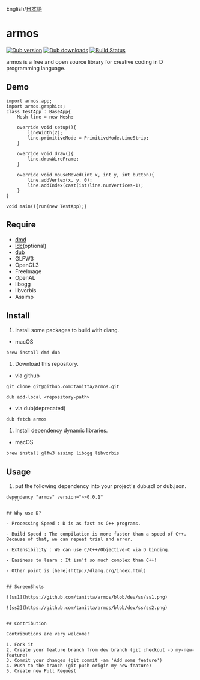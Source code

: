 English/[日本語](https://github.com/tanitta/armos/blob/master/README.ja.md)

armos
====

[![Dub version](https://img.shields.io/dub/v/armos.svg)](https://code.dlang.org/packages/armos)
[![Dub downloads](https://img.shields.io/dub/dt/armos.svg)](https://code.dlang.org/packages/armos)
[![Build Status](https://travis-ci.org/tanitta/armos.svg?branch=dev)](https://travis-ci.org/tanitta/armos)

armos is a free and open source library for creative coding in D programming language.


## Demo

```
import armos.app;
import armos.graphics;
class TestApp : BaseApp{
    Mesh line = new Mesh;

    override void setup(){
        lineWidth(2);
        line.primitiveMode = PrimitiveMode.LineStrip;
    }

    override void draw(){
        line.drawWireFrame;
    }

    override void mouseMoved(int x, int y, int button){
        line.addVertex(x, y, 0);
        line.addIndex(cast(int)line.numVertices-1);
    }
}

void main(){run(new TestApp);}
```


## Require
- [dmd](https://dlang.org/)
- [ldc](https://github.com/ldc-developers/ldc)(optional)
- [dub](http://code.dlang.org/)
- GLFW3
- OpenGL3
- FreeImage
- OpenAL
- libogg
- libvorbis
- Assimp


## Install
1. Install some packages to build with dlang.
  - macOS
  ```
  brew install dmd dub
  ```

1. Download this repository.
  - via github
  ```
  git clone git@github.com:tanitta/armos.git
  ```
  ```
  dub add-local <repository-path>
  ```

  - via dub(deprecated)
  ```
  dub fetch armos
  ```


1. Install dependency dynamic libraries.
  - macOS
  ```
  brew install glfw3 assimp libogg libvorbis
  ```

## Usage  
1. put the following dependency into your project's dub.sdl or dub.json.
  ```
  dependency "armos" version="~>0.0.1"
	```

## Why use D?

- Processing Speed : D is as fast as C++ programs.

- Build Speed : The compilation is more faster than a speed of C++. Because of that, we can repeat trial and error.

- Extensibility : We can use C/C++/Objective-C via D binding.

- Easiness to learn : It isn't so much complex than C++!

- Other point is [here](http://dlang.org/index.html)


## ScreenShots

![ss1](https://github.com/tanitta/armos/blob/dev/ss/ss1.png)

![ss2](https://github.com/tanitta/armos/blob/dev/ss/ss2.png)


## Contribution

Contributions are very welcome!

1. Fork it
2. Create your feature branch from dev branch (git checkout -b my-new-feature)
3. Commit your changes (git commit -am 'Add some feature')
4. Push to the branch (git push origin my-new-feature)
5. Create new Pull Request
